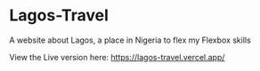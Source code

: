 # Lagos-Travel
A website about Lagos, a place in Nigeria to flex my Flexbox skills

View the Live version here: https://lagos-travel.vercel.app/
